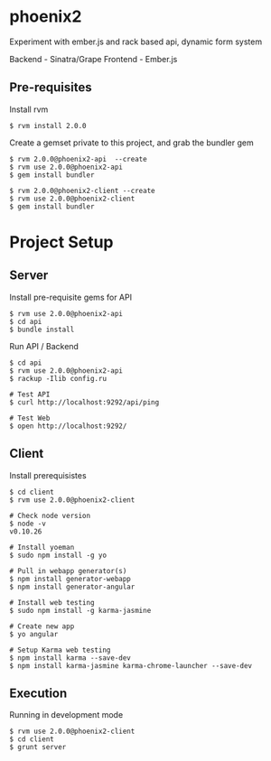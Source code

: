 phoenix2
========

Experiment with ember.js and rack based api, dynamic form system

Backend - Sinatra/Grape
Frontend - Ember.js

Pre-requisites
---

Install rvm

	$ rvm install 2.0.0

Create a gemset private to this project, and grab the bundler gem

	$ rvm 2.0.0@phoenix2-api  --create
	$ rvm use 2.0.0@phoenix2-api
	$ gem install bundler

	$ rvm 2.0.0@phoenix2-client --create
	$ rvm use 2.0.0@phoenix2-client
	$ gem install bundler


Project Setup 
===

Server
---

Install pre-requisite gems for API

	$ rvm use 2.0.0@phoenix2-api
	$ cd api
	$ bundle install
	
Run API / Backend

	$ cd api
	$ rvm use 2.0.0@phoenix2-api
	$ rackup -Ilib config.ru

	# Test API
	$ curl http://localhost:9292/api/ping
	
	# Test Web
	$ open http://localhost:9292/
	
Client
---

Install prerequisistes

	$ cd client
	$ rvm use 2.0.0@phoenix2-client
		
	# Check node version
	$ node -v
	v0.10.26
	
	# Install yoeman
	$ sudo npm install -g yo
	
	# Pull in webapp generator(s)
	$ npm install generator-webapp
	$ npm install generator-angular
	
	# Install web testing
	$ sudo npm install -g karma-jasmine
	
	# Create new app 
	$ yo angular
	
	# Setup Karma web testing
	$ npm install karma --save-dev
	$ npm install karma-jasmine karma-chrome-launcher --save-dev	

Execution
---
	
Running in development mode

	$ rvm use 2.0.0@phoenix2-client
	$ cd client
	$ grunt server
	

